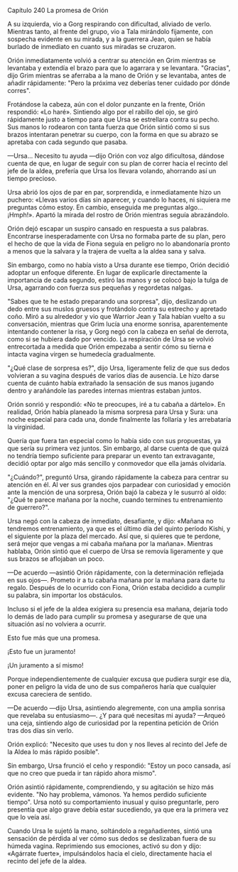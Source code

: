 
Capítulo 240 La promesa de Orión

A su izquierda, vio a Gorg respirando con dificultad, aliviado de verlo. Mientras tanto, al frente del grupo, vio a Tala mirándolo fijamente, con sospecha evidente en su mirada, y a la guerrera Jean, quien se había burlado de inmediato en cuanto sus miradas se cruzaron.

Orión inmediatamente volvió a centrar su atención en Grim mientras se levantaba y extendía el brazo para que lo agarrara y se levantara. "Gracias", dijo Grim mientras se aferraba a la mano de Orión y se levantaba, antes de añadir rápidamente: "Pero la próxima vez deberías tener cuidado por dónde corres".

Frotándose la cabeza, aún con el dolor punzante en la frente, Orión respondió: «Lo haré». Sintiendo algo por el rabillo del ojo, se giró rápidamente justo a tiempo para que Ursa se estrellara contra su pecho. Sus manos lo rodearon con tanta fuerza que Orión sintió como si sus brazos intentaran penetrar su cuerpo, con la forma en que su abrazo se apretaba con cada segundo que pasaba.

—Ursa... Necesito tu ayuda —dijo Orión con voz algo dificultosa, dándose cuenta de que, en lugar de seguir con su plan de correr hacia el recinto del jefe de la aldea, prefería que Ursa los llevara volando, ahorrando así un tiempo precioso.

Ursa abrió los ojos de par en par, sorprendida, e inmediatamente hizo un puchero: «Llevas varios días sin aparecer, y cuando lo haces, ni siquiera me preguntas cómo estoy. En cambio, enseguida me preguntas algo... ¡Hmph!». Apartó la mirada del rostro de Orión mientras seguía abrazándolo.

Orión dejó escapar un suspiro cansado en respuesta a sus palabras. Encontrarse inesperadamente con Ursa no formaba parte de su plan, pero el hecho de que la vida de Fiona seguía en peligro no lo abandonaría pronto a menos que la salvara y la trajera de vuelta a la aldea sana y salva.

Sin embargo, como no había visto a Ursa durante ese tiempo, Orión decidió adoptar un enfoque diferente. En lugar de explicarle directamente la importancia de cada segundo, estiró las manos y se colocó bajo la tulga de Ursa, agarrando con fuerza sus pequeñas y regordetas nalgas.

"Sabes que te he estado preparando una sorpresa", dijo, deslizando un dedo entre sus muslos gruesos y frotándolo contra su estrecho y apretado coño. Miró a su alrededor y vio que Warrior Jean y Tala habían vuelto a su conversación, mientras que Grim lucía una enorme sonrisa, aparentemente intentando contener la risa, y Gorg negó con la cabeza en señal de derrota, como si se hubiera dado por vencido. La respiración de Ursa se volvió entrecortada a medida que Orión empezaba a sentir cómo su tierna e intacta vagina virgen se humedecía gradualmente.

"¿Qué clase de sorpresa es?", dijo Ursa, ligeramente feliz de que sus dedos volvieran a su vagina después de varios días de ausencia. Le hizo darse cuenta de cuánto había extrañado la sensación de sus manos jugando dentro y arañándole las paredes internas mientras estaban juntos.

Orión sonrió y respondió: «No te preocupes, iré a tu cabaña a dártelo». En realidad, Orión había planeado la misma sorpresa para Ursa y Sura: una noche especial para cada una, donde finalmente las follaría y les arrebataría la virginidad.

Quería que fuera tan especial como lo había sido con sus propuestas, ya que sería su primera vez juntos. Sin embargo, al darse cuenta de que quizá no tendría tiempo suficiente para preparar un evento tan extravagante, decidió optar por algo más sencillo y conmovedor que ella jamás olvidaría.

"¿Cuándo?", preguntó Ursa, girando rápidamente la cabeza para centrar su atención en él. Al ver sus grandes ojos parpadear con curiosidad y emoción ante la mención de una sorpresa, Orión bajó la cabeza y le susurró al oído: "¿Qué te parece mañana por la noche, cuando termines tu entrenamiento de guerrero?".

Ursa negó con la cabeza de inmediato, desafiante, y dijo: «Mañana no tendremos entrenamiento, ya que es el último día del quinto período Kishi, y el siguiente por la plaza del mercado. Así que, si quieres que te perdone, será mejor que vengas a mi cabaña mañana por la mañana». Mientras hablaba, Orión sintió que el cuerpo de Ursa se removía ligeramente y que sus brazos se aflojaban un poco.

—De acuerdo —asintió Orión rápidamente, con la determinación reflejada en sus ojos—. Prometo ir a tu cabaña mañana por la mañana para darte tu regalo. Después de lo ocurrido con Fiona, Orión estaba decidido a cumplir su palabra, sin importar los obstáculos.

Incluso si el jefe de la aldea exigiera su presencia esa mañana, dejaría todo lo demás de lado para cumplir su promesa y asegurarse de que una situación así no volviera a ocurrir.

Esto fue más que una promesa.

¡Esto fue un juramento!

¡Un juramento a sí mismo!

Porque independientemente de cualquier excusa que pudiera surgir ese día, poner en peligro la vida de uno de sus compañeros haría que cualquier excusa careciera de sentido.

—De acuerdo —dijo Ursa, asintiendo alegremente, con una amplia sonrisa que revelaba su entusiasmo—. ¿Y para qué necesitas mi ayuda? —Arqueó una ceja, sintiendo algo de curiosidad por la repentina petición de Orión tras dos días sin verlo.

Orión explicó: "Necesito que uses tu don y nos lleves al recinto del Jefe de la Aldea lo más rápido posible".

Sin embargo, Ursa frunció el ceño y respondió: "Estoy un poco cansada, así que no creo que pueda ir tan rápido ahora mismo".

Orión asintió rápidamente, comprendiendo, y su agitación se hizo más evidente. "No hay problema, vámonos. Ya hemos perdido suficiente tiempo". Ursa notó su comportamiento inusual y quiso preguntarle, pero presentía que algo grave debía estar sucediendo, ya que era la primera vez que lo veía así.

Cuando Ursa le sujetó la mano, soltándolo a regañadientes, sintió una sensación de pérdida al ver cómo sus dedos se deslizaban fuera de su húmeda vagina. Reprimiendo sus emociones, activó su don y dijo: «Agárrate fuerte», impulsándolos hacia el cielo, directamente hacia el recinto del jefe de la aldea.
